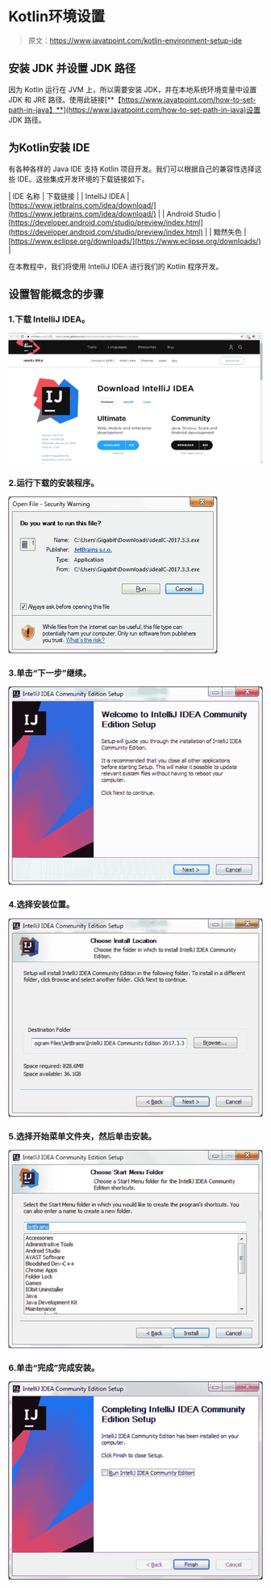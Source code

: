 # Kotlin环境设置

> 原文：<https://www.javatpoint.com/kotlin-environment-setup-ide>

## 安装 JDK 并设置 JDK 路径

因为 Kotlin 运行在 JVM 上，所以需要安装 JDK，并在本地系统环境变量中设置 JDK 和 JRE 路径。使用此链接[**【https://www.javatpoint.com/how-to-set-path-in-java】**](https://www.javatpoint.com/how-to-set-path-in-java)设置 JDK 路径。

## 为Kotlin安装 IDE

有各种各样的 Java IDE 支持 Kotlin 项目开发。我们可以根据自己的兼容性选择这些 IDE。这些集成开发环境的下载链接如下。

| IDE 名称 | 下载链接 |
| IntelliJ IDEA | [https://www.jetbrains.com/idea/download/](https://www.jetbrains.com/idea/download/) |
| Android Studio | [https://developer.android.com/studio/preview/index.html](https://developer.android.com/studio/preview/index.html) |
| 黯然失色 | [https://www.eclipse.org/downloads/](https://www.eclipse.org/downloads/) |

在本教程中，我们将使用 IntelliJ IDEA 进行我们的 Kotlin 程序开发。

## 设置智能概念的步骤

### 1.下载 IntelliJ IDEA。

![Kotlin Environment Setup IDE](img/39e9d4b04668f8c3df25ea92265bc88c.png)

### 2.运行下载的安装程序。

![Kotlin Environment Setup IDE 1](img/83cd96e2140efef0f0095a9d67f62022.png)

### 3.单击“下一步”继续。

![Kotlin Environment Setup IDE 2](img/041a8845742f345383085603cd2a6306.png)

### 4.选择安装位置。

![Kotlin Environment Setup IDE 3](img/803e5483ba9d538dbdbf79948bd0ac9c.png)

### 5.选择开始菜单文件夹，然后单击安装。

![Kotlin Environment Setup IDE 4](img/c6262cbd8af585006ec543d9b2ab0ca5.png)

### 6.单击“完成”完成安装。

![Kotlin Environment Setup IDE 5](img/8d4a8e771a64b5d307da1f404e758e49.png)